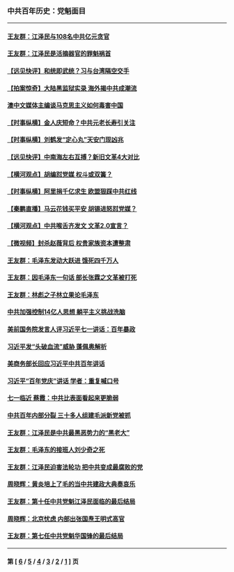 ### 中共百年历史：党魁面目
---
#### [王友群：江泽民与108名中共亿元贪官](../../pages/nf1176107/n13352358.md?11060430) 
#### [王友群：江泽民是活摘器官的罪魁祸首](../../pages/nf1176107/n13336903.md?11060430) 
#### [【远见快评】和统即武统？习与台湾隔空交手](../../pages/nf1176107/n13297739.md?11060430) 
#### [【拍案惊奇】大陆黑监狱实录 海外揭中共成潮流](../../pages/nf1176107/n13288853.md?11060430) 
#### [澳中文媒体主编谈马克思主义如何毒害中国](../../pages/nf1176107/n13257387.md?11060430) 
#### [【时事纵横】金人庆短命？中共元老长寿引关注](../../pages/nf1176107/n13217934.md?11060430) 
#### [【时事纵横】刘鹤发“定心丸”天安门现凶兆](../../pages/nf1176107/n13215416.md?11060430) 
#### [【远见快评】中南海左右互搏？新旧文革4大对比](../../pages/nf1176107/n13214745.md?11060430) 
#### [【横河观点】胡编怼党媒 权斗或双簧？](../../pages/nf1176107/n13210864.md?11060430) 
#### [【时事纵横】阿里捐千亿求生 欧盟狠踩中共红线](../../pages/nf1176107/n13206431.md?11060430) 
#### [【秦鹏直播】马云花钱买平安 胡锡进怒怼党媒？](../../pages/nf1176107/n13206392.md?11060430) 
#### [【横河观点】中共喉舌齐发文 文革2.0宣言？](../../pages/nf1176107/n13201248.md?11060430) 
#### [【微视频】封杀赵薇背后 权贵家族资本遭整肃](../../pages/nf1176107/n13197798.md?11060430) 
#### [王友群：毛泽东发动大跃进 饿死四千万人](../../pages/nf1176107/n13177158.md?11060430) 
#### [王友群：因毛泽东一句话 部长张霖之文革被打死](../../pages/nf1176107/n13161711.md?11060430) 
#### [王友群：林彪之子林立果论毛泽东](../../pages/nf1176107/n13128622.md?11060430) 
#### [中共加强控制14亿人思想 躺平主义挑战洗脑](../../pages/nf1176107/n13094299.md?11060430) 
#### [美前国务院发言人评习近平七一讲话：百年暴政](../../pages/nf1176107/n13066986.md?11060430) 
#### [习近平发“头破血流”威胁 蓬佩奥解析](../../pages/nf1176107/n13063604.md?11060430) 
#### [美商务部长回应习近平中共百年讲话](../../pages/nf1176107/n13062903.md?11060430) 
#### [习近平“百年党庆”讲话 学者：重复喊口号](../../pages/nf1176107/n13061411.md?11060430) 
#### [七一临近 蔡霞：中共比表面看起来更脆弱](../../pages/nf1176107/n13056418.md?11060430) 
#### [中共百年内部分裂 三十多人组建毛派新党被抓](../../pages/nf1176107/n13044023.md?11060430) 
#### [王友群：江泽民是中共最黑恶势力的“黑老大”](../../pages/nf1176107/n13022180.md?11060430) 
#### [王友群：毛泽东的接班人刘少奇之死](../../pages/nf1176107/n12991772.md?11060430) 
#### [王友群：江泽民迫害法轮功 把中共变成最腐败的党](../../pages/nf1176107/n12947347.md?11060430) 
#### [周晓辉：黄炎培上了毛的当中共建政大典奏哀乐](../../pages/nf1176107/n12942780.md?11060430) 
#### [王友群：第十任中共党魁江泽民面临的最后结局](../../pages/nf1176107/n12933748.md?11060430) 
#### [周晓辉：北京忧虑 内部出张国焘王明式高官](../../pages/nf1176107/n12931709.md?11060430) 
#### [王友群：第七任中共党魁华国锋的最后结局](../../pages/nf1176107/n12918457.md?11060430) 

---
#### 第 [ [6](./6.md?11060430) / [5](./5.md?11060430) / [4](./4.md?11060430) / [3](./3.md?11060430) / [2](./2.md?11060430) / [1](./1.md?11060430) ] 页
